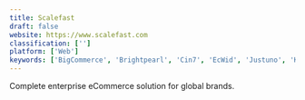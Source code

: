 ```yaml
---
title: Scalefast
draft: false 
website: https://www.scalefast.com
classification: ['']
platform: ['Web']
keywords: ['BigCommerce', 'Brightpearl', 'Cin7', 'EcWid', 'Justuno', 'Kartra', 'Katana MRP', 'Liftoff', 'Magento', 'Netsuite SuiteCommerce', 'PrestaShop', 'SellerChamp', 'TradeGecko', 'TrueCommerce', 'Veeqo', 'Vue Storefront', 'X-Cart']
---
```

Complete enterprise eCommerce solution for global brands.